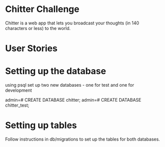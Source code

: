 Chitter Challenge
=================

Chitter is a web app that lets you broadcast your thoughts (in 140 characters or less) to the world. 


User Stories
================


# Setting up the database
using psql set up two new databases - one for test and one for development

admin=# CREATE DATABASE chitter;
admin=# CREATE DATABASE chitter_test;


# Setting up tables
Follow instructions in db/migrations to set up the tables for both databases. 